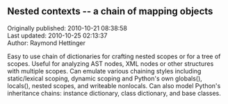 ## Nested contexts -- a chain of mapping objects  
Originally published: 2010-10-21 08:38:58  
Last updated: 2010-10-25 02:13:37  
Author: Raymond Hettinger  
  
Easy to use chain of dictionaries for crafting nested scopes or for a tree of scopes.  Useful for analyzing AST nodes, XML nodes or other structures with multiple scopes.  Can emulate various chaining styles including static/lexical scoping, dynamic scoping and Python's own globals(), locals(), nested scopes, and writeable nonlocals.  Can also model Python's inheritance chains: instance dictionary, class dictionary, and base classes.